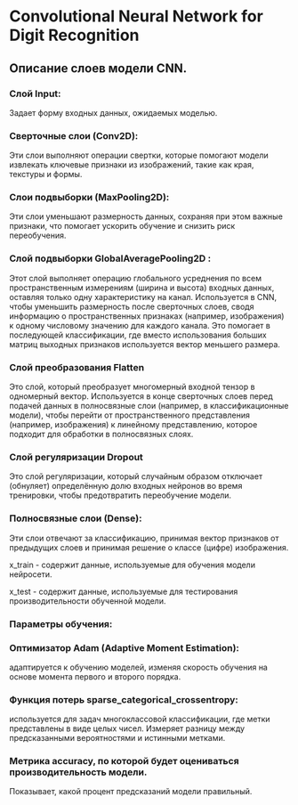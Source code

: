 # Convolutional Neural Network for Digit Recognition
##  Описание слоев модели CNN.
### Слой Input: 
Задает форму входных данных, ожидаемых моделью. 
### Сверточные слои (Conv2D): 
Эти слои выполняют операции свертки, которые помогают модели извлекать ключевые признаки из изображений, 
такие как края, текстуры и формы.
### Слои подвыборки (MaxPooling2D): 
Эти слои уменьшают размерность данных, сохраняя при этом важные признаки, 
что помогает ускорить обучение и снизить риск переобучения.
### Слой подвыборки GlobalAveragePooling2D :
Этот слой выполняет операцию глобального усреднения по всем пространственным измерениям (ширина и высота) входных данных, 
оставляя только одну характеристику на канал.
Используется в CNN, чтобы уменьшить размерность после сверточных слоев, сводя информацию о пространственных признаках 
(например, изображения) к одному числовому значению для каждого канала. 
Это помогает в последующей классификации, где вместо использования больших матриц выходных признаков используется вектор меньшего размера.
### Слой преобразования Flatten 
Это слой, который преобразует многомерный входной тензор в одномерный вектор. 
Используется в конце сверточных слоев перед подачей данных в полносвязные слои 
(например, в классификационные модели), чтобы перейти от пространственного представления 
(например, изображения) к линейному представлению, которое подходит для обработки в полносвязных слоях.
### Слой регуляризации Dropout
Это слой регуляризации, который случайным образом отключает (обнуляет) определённую долю входных нейронов во время тренировки, 
чтобы предотвратить переобучение модели. 
### Полносвязные слои (Dense): 
Эти слои отвечают за классификацию, принимая вектор признаков от предыдущих слоев 
и принимая решение о классе (цифре) изображения.


x_train - cодержит данные, используемые для обучения модели нейросети.

x_test - cодержит данные, используемые для тестирования производительности обученной модели. 

### Параметры обучения: 

### Оптимизатор Adam (Adaptive Moment Estimation): 
адаптируется к обучению моделей, изменяя скорость обучения на основе момента первого и второго порядка. 

### Функция потерь sparse_categorical_crossentropy:
используется для задач многоклассовой классификации, где метки представлены в виде целых чисел. 
Измеряет разницу между предсказанными вероятностями и истинными метками. 

### Метрика accuracy, по которой будет оцениваться производительность модели. 
Показывает, какой процент предсказаний модели правильный. 
